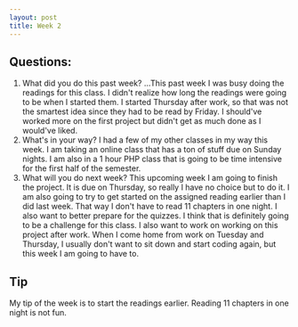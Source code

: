 ```yaml
---
layout: post
title: Week 2
---
```


## Questions:
1. What did you do this past week?
...This past week I was busy doing the readings for this class. I didn't realize how long the readings were going to be when I started them. I started Thursday after work, so that was not the smartest idea since they had to be read by Friday. I should've worked more on the first project but didn't get as much done as I would've liked.
2. What's in your way?
I had a few of my other classes in my way this week. I am taking an online class that has a ton of stuff due on Sunday nights. I am also in a 1 hour PHP class that is going to be time intensive for the first half of the semester. 
3. What will you do next week?
This upcoming week I am going to finish the project. It is due on Thursday, so really I have no choice but to do it. I am also going to try to get started on the assigned reading earlier than I did last week. That way I don't have to read 11 chapters in one night. I also want to better prepare for the quizzes. I think that is definitely going to be a challenge for this class. I also want to work on working on this project after work. When I come home from work on Tuesday and Thursday, I usually don't want to sit down and start coding again, but this week I am going to have to. 

## Tip
My tip of the week is to start the readings earlier. Reading 11 chapters in one night is not fun. 
